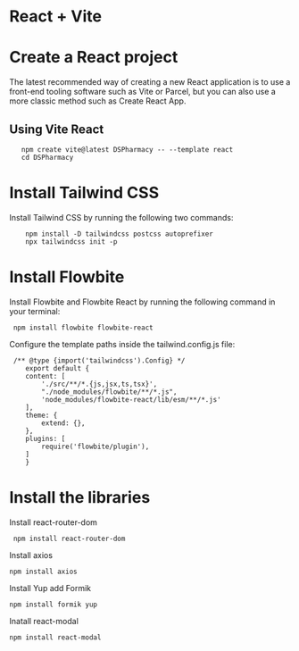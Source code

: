 # React + Vite

# Create a React project 

The latest recommended way of creating a new React application is to use a front-end tooling software such as Vite or Parcel, but you can also use a more classic method such as Create React App.

## Using Vite React
```
   npm create vite@latest DSPharmacy -- --template react
   cd DSPharmacy
```
# Install Tailwind CSS

Install Tailwind CSS by running the following two commands:
```
    npm install -D tailwindcss postcss autoprefixer
    npx tailwindcss init -p
```

# Install Flowbite

Install Flowbite and Flowbite React by running the following command in your terminal:
```
 npm install flowbite flowbite-react
```

Configure the template paths inside the tailwind.config.js file:

```
 /** @type {import('tailwindcss').Config} */
    export default {
    content: [
        './src/**/*.{js,jsx,ts,tsx}',
        "./node_modules/flowbite/**/*.js",
        'node_modules/flowbite-react/lib/esm/**/*.js'
    ],
    theme: {
        extend: {},
    },
    plugins: [  
        require('flowbite/plugin'),
    ]
    }
```
# Install the libraries

Install  react-router-dom
```
 npm install react-router-dom
```
Install  axios
```
npm install axios
```
Install Yup add Formik
```
npm install formik yup
```
Inatall react-modal
```
npm install react-modal
```
